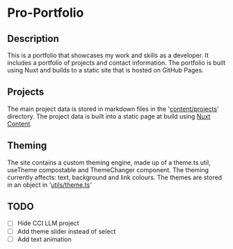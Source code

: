 # Pro-Portfolio

## Description

This is a portfolio that showcases my work and skills as a developer. It includes a portfolio of projects and contact information. The portfolio is built using Nuxt and builds to a static site that is hosted on GitHub Pages.

## Projects

The main project data is stored in markdown files in the '[content/projects](/content/projects)' directory. The project data is built into a static page at build using [Nuxt Content](https://content.nuxt.com/).

## Theming

The site contains a custom theming engine, made up of a theme.ts util, useTheme compostable and ThemeChanger component. The theming currently affects: text, background and link colours. The themes are stored in an object in '[utils/theme.ts](/utils)'

## TODO

- [ ] Hide CCI LLM project
- [ ] Add theme slider instead of select
- [ ] Add text animation

